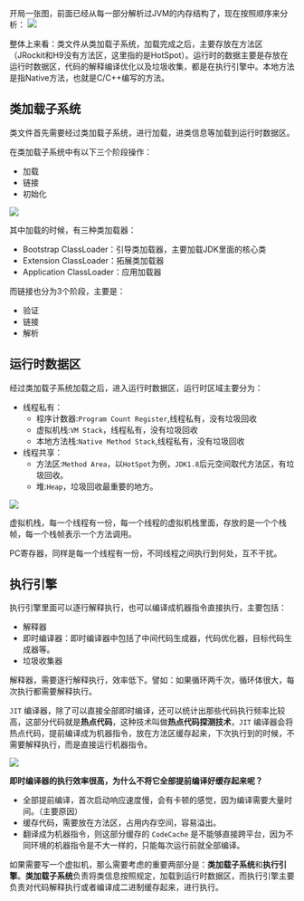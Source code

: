 开局一张图，前面已经从每一部分解析过JVM的内存结构了，现在按照顺序来分析：
![](https://markdownpicture.oss-cn-qingdao.aliyuncs.com/20210220160527.png)

整体上来看：类文件从类加载子系统，加载完成之后，主要存放在方法区（JRockit和H9没有方法区，这里指的是HotSpot）。运行时的数据主要是存放在运行时数据区，代码的解释编译优化以及垃圾收集，都是在执行引擎中。本地方法是指Native方法，也就是C/C++编写的方法。

## 类加载子系统
类文件首先需要经过类加载子系统，进行加载，进类信息等加载到运行时数据区。

在类加载子系统中有以下三个阶段操作：
- 加载
- 链接
- 初始化

![](https://markdownpicture.oss-cn-qingdao.aliyuncs.com/20210220162006.png)

其中加载的时候，有三种类加载器：
- Bootstrap ClassLoader：引导类加载器，主要加载JDK里面的核心类
- Extension ClassLoader：拓展类加载器
- Application ClassLoader：应用加载器

而链接也分为3个阶段，主要是：
- 验证
- 链接
- 解析

## 运行时数据区
经过类加载子系统加载之后，进入运行时数据区，运行时区域主要分为：
- 线程私有：
    - 程序计数器:`Program Count Register`,线程私有，没有垃圾回收
    - 虚拟机栈:`VM Stack`，线程私有，没有垃圾回收
    - 本地方法栈:`Native Method Stack`,线程私有，没有垃圾回收
- 线程共享：
    - 方法区:`Method Area`，以`HotSpot`为例，`JDK1.8`后元空间取代方法区，有垃圾回收。
    - 堆:`Heap`，垃圾回收最重要的地方。

![](https://markdownpicture.oss-cn-qingdao.aliyuncs.com/20210220162633.png)

虚拟机栈，每一个线程有一份，每一个线程的虚拟机栈里面，存放的是一个个栈帧，每一个栈帧表示一个方法调用。

PC寄存器，同样是每一个线程有一份，不同线程之间执行到何处，互不干扰。

## 执行引擎
执行引擎里面可以逐行解释执行，也可以编译成机器指令直接执行，主要包括：
- 解释器
- 即时编译器：即时编译器中包括了中间代码生成器，代码优化器，目标代码生成器等。
- 垃圾收集器

解释器，需要逐行解释执行，效率低下。譬如：如果循环两千次，循环体很大，每次执行都需要解释执行。

`JIT` 编译器，除了可以直接全部即时编译，还可以统计出那些代码执行频率比较高，这部分代码就是**热点代码**，这种技术叫做**热点代码探测技术**，`JIT` 编译器会将热点代码，提前编译成为机器指令，放在方法区缓存起来，下次执行到的时候，不需要解释执行，而是直接运行机器指令。

![](https://markdownpicture.oss-cn-qingdao.aliyuncs.com/20210216012906.png)

**即时编译器的执行效率很高，为什么不将它全部提前编译好缓存起来呢？**

- 全部提前编译，首次启动响应速度慢，会有卡顿的感觉，因为编译需要大量时间。（主要原因）
- 缓存代码，需要放在方法区，占用内存空间，容易溢出。
- 翻译成为机器指令，则这部分缓存的 `CodeCache` 是不能够直接跨平台，因为不同环境的机器指令是不大一样的，只能每次运行前就全部编译。


如果需要写一个虚拟机，那么需要考虑的重要两部分是：**类加载子系统**和**执行引擎**。**类加载子系统**负责将类信息按照规定，加载到运行时数据区，而执行引擎主要负责对代码解释执行或者编译成二进制缓存起来，进行执行。



